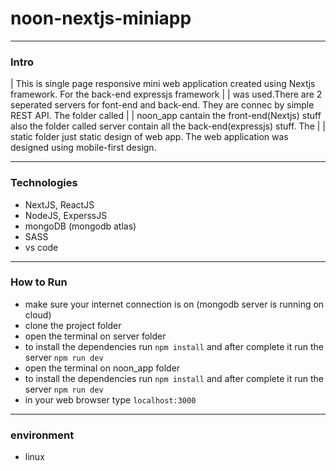 # noon-nextjs-miniapp
---

### Intro
| This is single page responsive mini web application created using Nextjs framework. For the back-end expressjs framework | | was  used.There are 2 seperated servers for font-end and back-end. They are connec by simple REST API. The folder called | | noon_app cantain the front-end(Nextjs) stuff also the folder called server contain all the back-end(expressjs) stuff. The | | static folder just static design of web app. The web application was designed using mobile-first design.

---
### Technologies
* NextJS, ReactJS
* NodeJS, ExperssJS
* mongoDB (mongodb atlas)
* SASS
* vs code

---
### How to Run
* make sure your internet connection is on (mongodb server is running on cloud)
* clone the project folder
* open the terminal on server folder 
* to install the dependencies run `npm install` and after complete it run the server `npm run dev`
* open the terminal on noon_app folder
* to install the dependencies run `npm install` and after complete it run the server `npm run dev`
* in your web browser type `localhost:3000`

---
### environment
* linux

